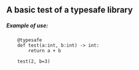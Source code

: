 ## A basic test  of a typesafe library


##### Example of use:
```
    @typesafe
	def test(a:int, b:int) -> int:
		return a + b

	test(2, b=3)

```